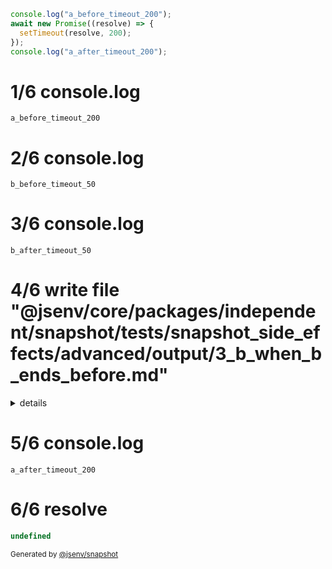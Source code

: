 ```js
console.log("a_before_timeout_200");
await new Promise((resolve) => {
  setTimeout(resolve, 200);
});
console.log("a_after_timeout_200");
```

# 1/6 console.log

```console
a_before_timeout_200
```

# 2/6 console.log

```console
b_before_timeout_50
```

# 3/6 console.log

```console
b_after_timeout_50
```

# 4/6 write file "@jsenv/core/packages/independent/snapshot/tests/snapshot_side_effects/advanced/output/3_b_when_b_ends_before.md"

<details>
  <summary>details</summary>

```md
\`\`\`js
console\.log\("b\_before\_timeout\_50"\);
await new Promise\(\(resolve\) => \{
  setTimeout\(resolve, 50\);
\}\);
console\.log\("b\_after\_timeout\_50"\);
\`\`\`

\# 1/3 console\.log

\`\`\`console
b\_before\_timeout\_50
\`\`\`

\# 2/3 console\.log

\`\`\`console
b\_after\_timeout\_50
\`\`\`

\# 3/3 resolve

\`\`\`js
undefined
\`\`\`

<sub>
  Generated by <a href="https://github/.com/jsenv/core/tree/main/packages/independent/snapshot%22%3E@jsenv/snapshot%3C/a>
</sub>
```

</details>

# 5/6 console.log

```console
a_after_timeout_200
```

# 6/6 resolve

```js
undefined
```

<sub>
  Generated by <a href="https://github.com/jsenv/core/tree/main/packages/independent/snapshot">@jsenv/snapshot</a>
</sub>